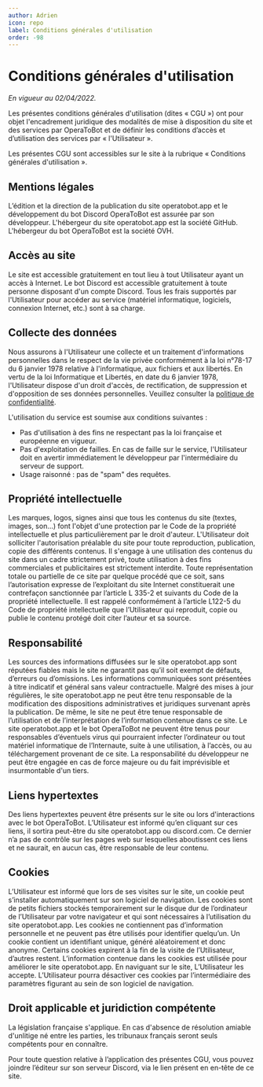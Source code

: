 ```yaml
---
author: Adrien
icon: repo
label: Conditions générales d'utilisation
order: -98
---
```


# Conditions générales d'utilisation
*En vigueur au 02/04/2022.*

Les présentes conditions générales d'utilisation (dites « CGU ») ont pour objet l'encadrement juridique des modalités de mise à disposition du site et des services par OperaToBot et de définir les conditions d’accès et d’utilisation des services par « l'Utilisateur ».

Les présentes CGU sont accessibles sur le site à la rubrique « Conditions générales d'utilisation ».

## Mentions légales
L’édition et la direction de la publication du site operatobot.app et le développement du bot Discord OperaToBot est assurée par son développeur.
L'hébergeur du site operatobot.app est la société GitHub.
L'hébergeur du bot OperaToBot est la société OVH.

## Accès au site
Le site est accessible gratuitement en tout lieu à tout Utilisateur ayant un accès à Internet. Le bot Discord est accessible gratuitement à toute personne disposant d'un compte Discord. Tous les frais supportés par l'Utilisateur pour accéder au service (matériel informatique, logiciels, connexion Internet, etc.) sont à sa charge.



## Collecte des données
Nous assurons à l'Utilisateur une collecte et un traitement d'informations personnelles dans le respect de la vie privée conformément à la loi n°78-17 du 6 janvier 1978 relative à l'informatique, aux fichiers et aux libertés. En vertu de la loi Informatique et Libertés, en date du 6 janvier 1978, l'Utilisateur dispose d'un droit d'accès, de rectification, de suppression et d'opposition de ses données personnelles. Veuillez consulter la [politique de confidentialité](https://operatobot.app/legal/privacy).

L'utilisation du service est soumise aux conditions suivantes :
- Pas d'utilisation à des fins ne respectant pas la loi française et européenne en vigueur.
- Pas d'exploitation de failles. En cas de faille sur le service, l'Utilisateur doit en avertir immédiatement le développeur par l'intermédiaire du serveur de support.
- Usage raisonné : pas de "spam" des requêtes.

## Propriété intellectuelle
Les marques, logos, signes ainsi que tous les contenus du site (textes, images, son...) font l'objet d'une protection par le Code de la propriété intellectuelle et plus particulièrement par le droit d'auteur. L'Utilisateur doit solliciter l'autorisation préalable du site pour toute reproduction, publication, copie des différents contenus. Il s'engage à une utilisation des contenus du site dans un cadre strictement privé, toute utilisation à des fins commerciales et publicitaires est strictement interdite. Toute représentation totale ou partielle de ce site par quelque procédé que ce soit, sans l’autorisation expresse de l’exploitant du site Internet constituerait une contrefaçon sanctionnée par l’article L 335-2 et suivants du Code de la propriété intellectuelle. Il est rappelé conformément à l’article L122-5 du Code de propriété intellectuelle que l’Utilisateur qui reproduit, copie ou publie le contenu protégé doit citer l’auteur et sa source.

## Responsabilité
Les sources des informations diffusées sur le site operatobot.app sont réputées fiables mais le site ne garantit pas qu’il soit exempt de défauts, d’erreurs ou d’omissions. Les informations communiquées sont présentées à titre indicatif et général sans valeur contractuelle. Malgré des mises à jour régulières, le site operatobot.app ne peut être tenu responsable de la modification des dispositions administratives et juridiques survenant après la publication. De même, le site ne peut être tenue responsable de l’utilisation et de l’interprétation de l’information contenue dans ce site. Le site operatobot.app et le bot OperaToBot ne peuvent être tenus pour responsables d’éventuels virus qui pourraient infecter l’ordinateur ou tout matériel informatique de l’Internaute, suite à une utilisation, à l’accès, ou au téléchargement provenant de ce site. La responsabilité du développeur ne peut être engagée en cas de force majeure ou du fait imprévisible et insurmontable d'un tiers.

## Liens hypertextes
Des liens hypertextes peuvent être présents sur le site ou lors d'interactions avec le bot OperaToBot. L’Utilisateur est informé qu’en cliquant sur ces liens, il sortira peut-être du site operatobot.app ou discord.com. Ce dernier n’a pas de contrôle sur les pages web sur lesquelles aboutissent ces liens et ne saurait, en aucun cas, être responsable de leur contenu.

## Cookies
L’Utilisateur est informé que lors de ses visites sur le site, un cookie peut s’installer automatiquement sur son logiciel de navigation. Les cookies sont de petits fichiers stockés temporairement sur le disque dur de l’ordinateur de l’Utilisateur par votre navigateur et qui sont nécessaires à l’utilisation du site operatobot.app. Les cookies ne contiennent pas d’information personnelle et ne peuvent pas être utilisés pour identifier quelqu’un. Un cookie contient un identifiant unique, généré aléatoirement et donc anonyme. Certains cookies expirent à la fin de la visite de l’Utilisateur, d’autres restent. L’information contenue dans les cookies est utilisée pour améliorer le site operatobot.app. En naviguant sur le site, L’Utilisateur les accepte. L’Utilisateur pourra désactiver ces cookies par l’intermédiaire des paramètres figurant au sein de son logiciel de navigation.

## Droit applicable et juridiction compétente
La législation française s'applique. En cas d'absence de résolution amiable d'unlitige né entre les parties, les tribunaux français seront seuls compétents pour en connaître.

Pour toute question relative à l’application des présentes CGU, vous pouvez joindre l’éditeur sur son serveur Discord, via le lien présent en en-tête de ce site.